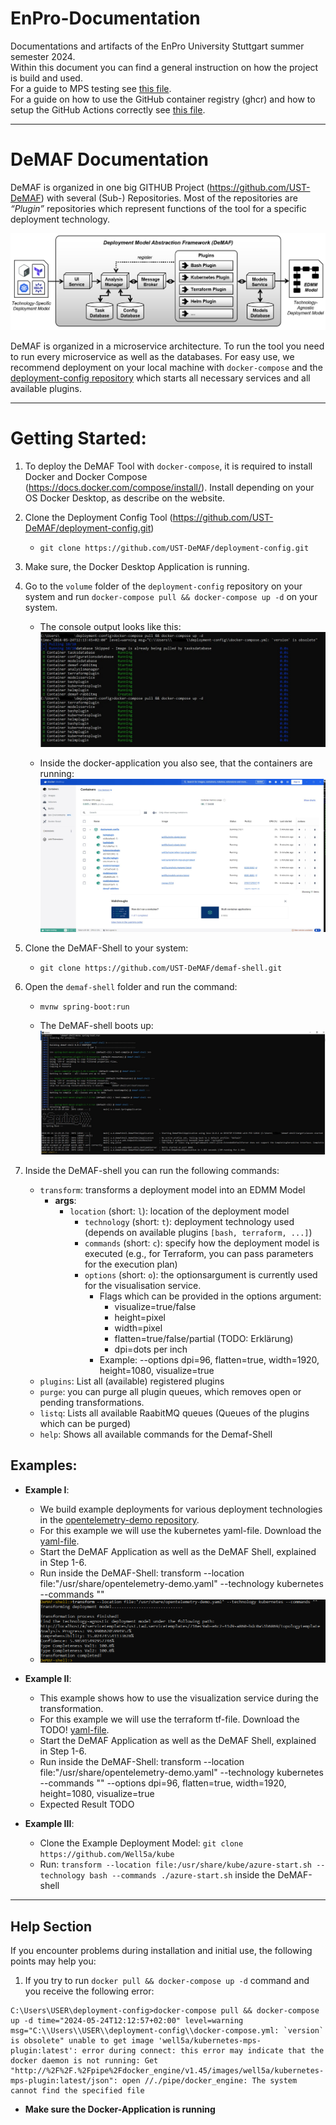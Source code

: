 # EnPro-Documentation
Documentations and artifacts of the EnPro University Stuttgart summer semester 2024.  
Within this document you can find a general instruction on how the project is build and used.  
For a guide to MPS testing see [this file](mps-testing/README.md).  
For a guide on how to use the GitHub container registry (ghcr) and how to setup the GitHub Actions correctly see [this file](ghcr/README.md).

---
# DeMAF Documentation

DeMAF is organized in one big GITHUB Project (https://github.com/UST-DeMAF) with several (Sub-) Repositories. 
Most of the repositories are *“Plugin”* repositories which represent functions of the tool for a specific deployment technology.

![DeMAF_Overview](resources/images/DeMAF_Overview_2.png)

DeMAF is organized in a microservice architecture. To run the tool you need to run every microservice as well as the databases. For easy use, we recommend deployment on your local machine with `docker-compose` and the [deployment-config repository](https://github.com/UST-DeMAF/deployment-config/tree/main) which starts all necessary services and all available plugins.

---

# Getting Started:
1. To deploy the DeMAF Tool with `docker-compose`, it is required to install Docker and Docker Compose (https://docs.docker.com/compose/install/). Install depending on your OS Docker Desktop, as describe on the website.

2. Clone the Deployment Config Tool (https://github.com/UST-DeMAF/deployment-config.git) 
    -	`git clone https://github.com/UST-DeMAF/deployment-config.git`

3. Make sure, the Docker Desktop Application is running.

4. Go to the `volume` folder of the `deployment-config` repository on your system and run `docker-compose pull && docker-compose up -d` on your system.
    - The console output looks like this:
      ![Command_Line_Docker_command](resources/images/docker_compose_pull_docker_compose_compose.jpg)

    - Inside the docker-application you also see, that the containers are running:
      ![Docker](resources/images/docker_container.jpg)

5.	Clone the DeMAF-Shell to your system:
    - `git clone https://github.com/UST-DeMAF/demaf-shell.git`

6.	Open the `demaf-shell` folder and run the command: 
    - `mvnw spring-boot:run`

    - The DeMAF-shell boots up:
      ![DeMAF_Shell](resources/images/DeMAF_Shell.jpg)
 
7.	Inside the DeMAF-shell you can run the following commands:
    - `transform`: transforms a deployment model into an EDMM Model
      - **args**: 
        - `location` (short: `l`): location of the deployment model
          - `technology` (short: `t`): deployment technology used (depends on available plugins `[bash, terraform, ...]`)
          - `commands` (short: `c`): specify how the deployment model is executed (e.g., for Terraform, you can pass parameters for the execution plan)
          - `options` (short: `o`):  the optionsargument is currently used for the visualisation service.
            - Flags which can be provided in the options argument:
              - visualize=true/false
              - height=pixel
              - width=pixel
              - flatten=true/false/partial (TODO: Erklärung)
              - dpi=dots per inch
            - Example: --options dpi=96, flatten=true, width=1920, height=1080, visualize=true
    - `plugins`: List all (available) registered plugins
    - `purge`: you can purge all plugin queues, which removes open or pending transformations.
    - `listq`: Lists all available RaabitMQ queues (Queues of the plugins which can be purged)
    - `help`: Shows all available commands for the Demaf-Shell
## Examples:
* **Example I**:
    * We build example deployments for various deployment technologies in the [opentelemetry-demo repository](https://github.com/UST-DeMAF/opentelemetry-demo/tree/demaf).
    * For this example we will use the kubernetes yaml-file. Download the [yaml-file](https://github.com/UST-DeMAF/opentelemetry-demo/blob/demaf/kubernetes/opentelemetry-demo.yaml).
    * Start the DeMAF Application as well as the DeMAF Shell, explained in Step 1-6.
    * Run inside the DeMAF-Shell: transform --location file:"/usr/share/opentelemetry-demo.yaml" --technology kubernetes --commands ""
    * ![Expected_Reuslt_ExampleI](resources/images/result_ex1.png)
    
 * **Example II**:
     * This example shows how to use the visualization service during the transformation.
     * For this example we will use the terraform tf-file. Download the TODO! [yaml-file](https://github.com/UST-DeMAF/opentelemetry-demo/blob/demaf/kubernetes/opentelemetry-demo.yaml).
     * Start the DeMAF Application as well as the DeMAF Shell, explained in Step 1-6.
     * Run inside the DeMAF-Shell: transform --location file:"/usr/share/opentelemetry-demo.yaml" --technology kubernetes --commands "" --options dpi=96, flatten=true, width=1920, height=1080, visualize=true
     * Expected Result TODO
 
* **Example III**:
    * Clone the Example Deployment Model: `git clone https://github.com/Well5a/kube`
    * Run: `transform --location file:/usr/share/kube/azure-start.sh --technology bash --commands ./azure-start.sh` inside the DeMAF-shell
      
---
## Help Section
If you encounter problems during installation and initial use, the following points may help you:

1. If you try to run `docker pull && docker-compose up -d` command and you receive the following error:
  ```log
  C:\Users\USER\deployment-config>docker-compose pull && docker-compose up -d time="2024-05-24T12:12:57+02:00" level=warning msg="C:\\Users\\USER\\deployment-config\\docker-compose.yml: `version` is obsolete" unable to get image 'well5a/kubernetes-mps-plugin:latest': error during connect: this error may indicate that the docker daemon is not running: Get "http://%2F%2F.%2Fpipe%2Fdocker_engine/v1.45/images/well5a/kubernetes-mps-plugin:latest/json": open //./pipe/docker_engine: The system cannot find the specified file
  ```
  - **Make sure the Docker-Application is running**


